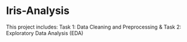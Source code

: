 # Iris-Analysis
This project includes: Task 1: Data Cleaning and Preprocessing &amp; Task 2: Exploratory Data Analysis (EDA)
